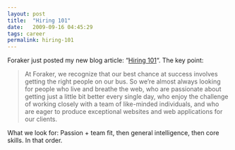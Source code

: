 ```yaml
---
layout: post
title:  "Hiring 101"
date:   2009-09-16 04:45:29
tags: career
permalink: hiring-101
---
```

Foraker just posted my new blog article: “[Hiring 101](http://www.foraker.com/blog/hiring-101)“. The key point:

>At Foraker, we recognize that our best chance at success involves getting the right people on our bus. So we’re almost always looking for people who live and breathe the web, who are passionate about getting just a little bit better every single day, who enjoy the challenge of working closely with a team of like-minded individuals, and who are eager to produce exceptional websites and web applications for our clients.

What we look for: Passion + team fit, then general intelligence, then core skills. In that order.

